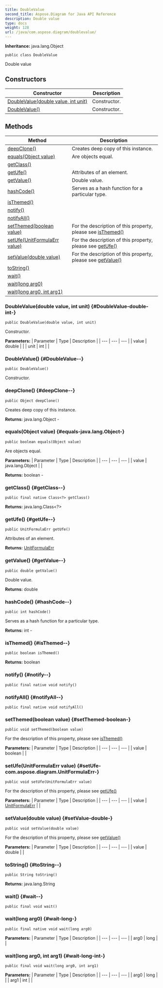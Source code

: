 ```yaml
---
title: DoubleValue
second_title: Aspose.Diagram for Java API Reference
description: Double value
type: docs
weight: 128
url: /java/com.aspose.diagram/doublevalue/
---
```


**Inheritance:**
java.lang.Object
```
public class DoubleValue
```

Double value
## Constructors

| Constructor | Description |
| --- | --- |
| [DoubleValue(double value, int unit)](#DoubleValue-double-int-) | Constructor. |
| [DoubleValue()](#DoubleValue--) | Constructor. |
## Methods

| Method | Description |
| --- | --- |
| [deepClone()](#deepClone--) | Creates deep copy of this instance. |
| [equals(Object value)](#equals-java.lang.Object-) | Are objects equal. |
| [getClass()](#getClass--) |  |
| [getUfe()](#getUfe--) | Attributes of an element. |
| [getValue()](#getValue--) | Double value. |
| [hashCode()](#hashCode--) | Serves as a hash function for a particular type. |
| [isThemed()](#isThemed--) |  |
| [notify()](#notify--) |  |
| [notifyAll()](#notifyAll--) |  |
| [setThemed(boolean value)](#setThemed-boolean-) | For the description of this property, please see [isThemed()](../../com.aspose.diagram/doublevalue\#isThemed--) |
| [setUfe(UnitFormulaErr value)](#setUfe-com.aspose.diagram.UnitFormulaErr-) | For the description of this property, please see [getUfe()](../../com.aspose.diagram/doublevalue\#getUfe--) |
| [setValue(double value)](#setValue-double-) | For the description of this property, please see [getValue()](../../com.aspose.diagram/doublevalue\#getValue--) |
| [toString()](#toString--) |  |
| [wait()](#wait--) |  |
| [wait(long arg0)](#wait-long-) |  |
| [wait(long arg0, int arg1)](#wait-long-int-) |  |
### DoubleValue(double value, int unit) {#DoubleValue-double-int-}
```
public DoubleValue(double value, int unit)
```


Constructor.

**Parameters:**
| Parameter | Type | Description |
| --- | --- | --- |
| value | double |  |
| unit | int |  |

### DoubleValue() {#DoubleValue--}
```
public DoubleValue()
```


Constructor.

### deepClone() {#deepClone--}
```
public Object deepClone()
```


Creates deep copy of this instance.

**Returns:**
java.lang.Object - 
### equals(Object value) {#equals-java.lang.Object-}
```
public boolean equals(Object value)
```


Are objects equal.

**Parameters:**
| Parameter | Type | Description |
| --- | --- | --- |
| value | java.lang.Object |  |

**Returns:**
boolean - 
### getClass() {#getClass--}
```
public final native Class<?> getClass()
```




**Returns:**
java.lang.Class<?>
### getUfe() {#getUfe--}
```
public UnitFormulaErr getUfe()
```


Attributes of an element.

**Returns:**
[UnitFormulaErr](../../com.aspose.diagram/unitformulaerr)
### getValue() {#getValue--}
```
public double getValue()
```


Double value.

**Returns:**
double
### hashCode() {#hashCode--}
```
public int hashCode()
```


Serves as a hash function for a particular type.

**Returns:**
int - 
### isThemed() {#isThemed--}
```
public boolean isThemed()
```




**Returns:**
boolean
### notify() {#notify--}
```
public final native void notify()
```




### notifyAll() {#notifyAll--}
```
public final native void notifyAll()
```




### setThemed(boolean value) {#setThemed-boolean-}
```
public void setThemed(boolean value)
```


For the description of this property, please see [isThemed()](../../com.aspose.diagram/doublevalue\#isThemed--)

**Parameters:**
| Parameter | Type | Description |
| --- | --- | --- |
| value | boolean |  |

### setUfe(UnitFormulaErr value) {#setUfe-com.aspose.diagram.UnitFormulaErr-}
```
public void setUfe(UnitFormulaErr value)
```


For the description of this property, please see [getUfe()](../../com.aspose.diagram/doublevalue\#getUfe--)

**Parameters:**
| Parameter | Type | Description |
| --- | --- | --- |
| value | [UnitFormulaErr](../../com.aspose.diagram/unitformulaerr) |  |

### setValue(double value) {#setValue-double-}
```
public void setValue(double value)
```


For the description of this property, please see [getValue()](../../com.aspose.diagram/doublevalue\#getValue--)

**Parameters:**
| Parameter | Type | Description |
| --- | --- | --- |
| value | double |  |

### toString() {#toString--}
```
public String toString()
```




**Returns:**
java.lang.String
### wait() {#wait--}
```
public final void wait()
```




### wait(long arg0) {#wait-long-}
```
public final native void wait(long arg0)
```




**Parameters:**
| Parameter | Type | Description |
| --- | --- | --- |
| arg0 | long |  |

### wait(long arg0, int arg1) {#wait-long-int-}
```
public final void wait(long arg0, int arg1)
```




**Parameters:**
| Parameter | Type | Description |
| --- | --- | --- |
| arg0 | long |  |
| arg1 | int |  |

